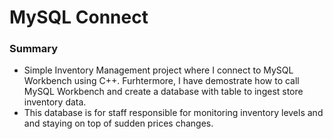 # MySQL Connect

### Summary

- Simple Inventory Management project where I connect to MySQL Workbench using C++. Furhtermore, I have demostrate how to call MySQL Workbench and create a database with table to ingest store inventory data.
- This database is for staff responsible for monitoring inventory levels and and staying on top of sudden prices changes. 

